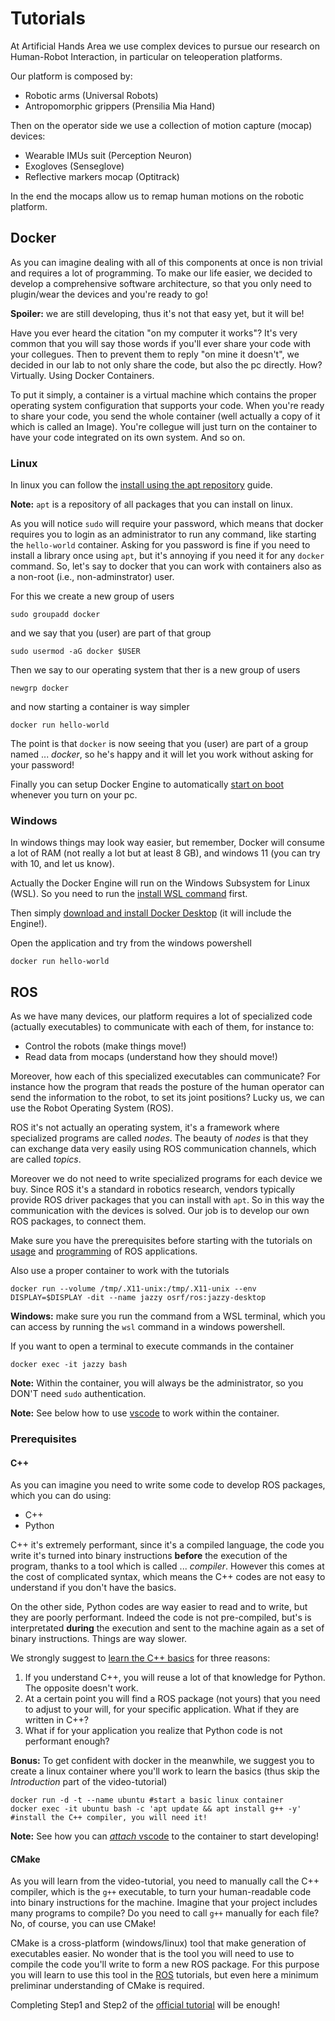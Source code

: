 # Tutorials

At Artificial Hands Area we use complex devices to pursue our research on Human-Robot Interaction, in particular on teleoperation platforms.

Our platform is composed by:

- Robotic arms (Universal Robots)
- Antropomorphic grippers (Prensilia Mia Hand)

Then on the operator side we use a collection of motion capture (mocap) devices:

- Wearable IMUs suit (Perception Neuron)
- Exogloves (Senseglove)  
- Reflective markers mocap (Optitrack)

In the end the mocaps allow us to remap human motions on the robotic platform.

## Docker

As you can imagine dealing with all of this components at once is non trivial and requires a lot of programming. To make our life easier, we decided to develop a comprehensive software architecture, so that you only need to plugin/wear the devices and you're ready to go!

**Spoiler:** we are still developing, thus it's not that easy yet, but it will be!

Have you ever heard the citation "on my computer it works"? It's very common that you will say those words if you'll ever share your code with your collegues. Then to prevent them to reply "on mine it doesn't", we decided in our lab to not only share the code, but also the pc directly. How? Virtually. Using Docker Containers. 

To put it simply, a container is a virtual machine which contains the proper operating system configuration that supports your code. When you're ready to share your code, you send the whole container (well actually a copy of it which is called an Image). You're collegue will just turn on the container to have your code integrated on its own system. And so on.

### Linux

In linux you can follow the [install using the apt repository](https://docs.docker.com/engine/install/ubuntu/#install-using-the-repository) guide. 

**Note:** `apt` is a repository of all packages that you can install on linux.

As you will notice `sudo` will require your password, which means that docker requires you to login as an administrator to run any command, like starting the `hello-world` container. Asking for you password is fine if you need to install a library once using `apt`, but it's annoying if you need it for any `docker` command. So, let's say to docker that you can work with containers also as a non-root (i.e., non-adminstrator) user.

For this we create a new group of users

    sudo groupadd docker

and we say that you (user) are part of that group

    sudo usermod -aG docker $USER

Then we say to our operating system that ther is a new group of users

    newgrp docker

and now starting a container is way simpler

    docker run hello-world

The point is that `docker` is now seeing that you (user) are part of a group named ... *docker*, so he's happy and it will let you work without asking for your password!

Finally you can setup Docker Engine to automatically [start on boot](https://docs.docker.com/engine/install/linux-postinstall/#configure-docker-to-start-on-boot-with-systemd) whenever you turn on your pc.

### Windows

In windows things may look way easier, but remember, Docker will consume a lot of RAM (not really a lot but at least 8 GB), and windows 11 (you can try with 10, and let us know).

Actually the Docker Engine will run on the Windows Subsystem for Linux (WSL). So you need to run the [install WSL command](https://learn.microsoft.com/en-us/windows/wsl/install#install-wsl-command) first.

Then simply [download and install Docker Desktop](https://docs.docker.com/desktop/setup/install/windows-install/) (it will include the Engine!).

Open the application and try from the windows powershell

    docker run hello-world

## ROS

As we have many devices, our platform requires a lot of specialized code (actually executables) to communicate with each of them, for instance to:

- Control the robots (make things move!)
- Read data from mocaps (understand how they should move!)

Moreover, how each of this specialized executables can communicate? For instance how the program that reads the posture of the human operator can send the information to the robot, to set its joint positions? Lucky us, we can use the Robot Operating System (ROS).

ROS it's not actually an operating system, it's a framework where specialized programs are called *nodes*. The beauty of *nodes* is that they can exchange data very easily using ROS communication channels, which are called *topics*.

Moreover we do not need to write specialized programs for each device we buy. Since ROS it's a standard in robotics research, vendors typically provide ROS driver packages that you can install with `apt`. So in this way the communication with the devices is solved. Our job is to develop our own ROS packages, to connect them.

Make sure you have the prerequisites before starting with the tutorials on [usage](https://docs.ros.org/en/jazzy/Tutorials/Beginner-CLI-Tools.html#) and [programming](https://docs.ros.org/en/jazzy/Tutorials/Beginner-Client-Libraries.html#) of ROS applications.

Also use a proper container to work with the tutorials

    docker run --volume /tmp/.X11-unix:/tmp/.X11-unix --env DISPLAY=$DISPLAY -dit --name jazzy osrf/ros:jazzy-desktop

**Windows:** make sure you run the command from a WSL terminal, which you can access by running the `wsl` command in a windows powershell.

If you want to open a terminal to execute commands in the container

    docker exec -it jazzy bash

**Note:** Within the container, you will always be the administrator, so you DON'T need `sudo` authentication.

**Note:** See below how to use [vscode](index.md/#code-editor) to work within the container.

### Prerequisites

#### C++

As you can imagine you need to write some code to develop ROS packages, which you can do using:

- C++
- Python

C++ it's extremely performant, since it's a compiled language, the code you write it's turned into binary instructions **before** the execution of the program, thanks to a tool which is called ... *compiler*. However this comes at the cost of complicated syntax, which means the C++ codes are not easy to understand if you don't have the basics.

On the other side, Python codes are way easier to read and to write, but they are poorly performant. Indeed the code is not pre-compiled, but's is interpretated **during** the execution and sent to the machine again as a set of binary instructions. Things are way slower.

We strongly suggest to [learn the C++ basics](https://www.youtube.com/playlist?list=PLOdai0B1qcTe18fxbq5o7NS5CrYYfabEo) for three reasons:

1. If you understand C++, you will reuse a lot of that knowledge for Python. The opposite doesn't work.
2. At a certain point you will find a ROS package (not yours) that you need to adjust to your will, for your specific application. What if they are written in C++?
3. What if for your application you realize that Python code is not performant enough?

**Bonus:** To get confident with docker in the meanwhile, we suggest you to create a linux container where you'll work to learn the basics (thus skip the *Introduction* part of the video-tutorial)

    docker run -d -t --name ubuntu #start a basic linux container
    docker exec -it ubuntu bash -c 'apt update && apt install g++ -y' #install the C++ compiler, you will need it!

**Note:** See how you can [*attach* vscode](https://code.visualstudio.com/) to the container to start developing!

#### CMake

As you will learn from the video-tutorial, you need to manually call the C++ compiler, which is the `g++` executable, to turn your human-readable code into binary instructions for the machine. Imagine that your project includes many programs to compile? Do you need to call `g++` manually for each file? No, of course, you can use CMake!

CMake is a cross-platform (windows/linux) tool that make generation of executables easier. No wonder that is the tool you will need to use to compile the code you'll write to form a new ROS package. For this purpose you will learn to use this tool in the [ROS](#ros) tutorials, but even here a minimum preliminar understanding of CMake is required. 

Completing Step1 and Step2 of the [official tutorial](https://cmake.org/cmake/help/latest/guide/tutorial/index.html) will be enough!

